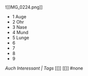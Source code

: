 ![[IMG_0224.png]]
- 1 Auge
- 2 Ohr
- 3 Nase
- 4 Mund
- 5 Lunge
- 6 
- 7
- 8
- 9

*Auch Interessant | Tags*
[[]] [[]]
#none 
